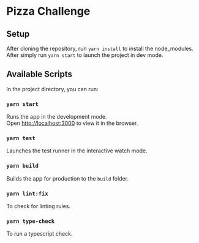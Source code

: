# Pizza Challenge

## Setup

After cloning the repository, run `yarn install` to install the node_modules. After simply run `yarn start` to launch the project in dev mode.

## Available Scripts

In the project directory, you can run:

### `yarn start`

Runs the app in the development mode.\
Open [http://localhost:3000](http://localhost:3000) to view it in the browser.

### `yarn test`

Launches the test runner in the interactive watch mode.

### `yarn build`

Builds the app for production to the `build` folder.

### `yarn lint:fix`

To check for linting rules.

### `yarn type-check`

To run a typescript check.
